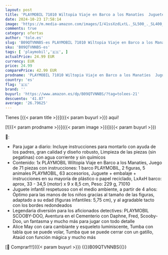 ```yaml
---
layout: post
title: 'PLAYMOBIL 71010 Wiltopia Viaje en Barco a los Manatíes  Juguetes sostenibles para niños a Partir de 4 años  Multicolor'
date: 2024-10-23 17:58:14
image: 'https://m.media-amazon.com/images/I/41ssXzdLxtL._SL500_._SL400_.jpg'
comments: true
category: ofertas
author: 'tole.es'
slug: 'B09QTVNNBS-es PLAYMOBIL 71010 Wiltopia Viaje en Barco a los Manatíes...'
sku: 'B09QTVNNBS-es'
tags: [ 'playmobil','🇪🇸', ]
actualPrice: 24.99 EUR
currency: EUR
price: 24.99
comparePrice: 42.99 EUR
prodname: 'PLAYMOBIL 71010 Wiltopia Viaje en Barco a los Manatíes  Juguetes sostenibles para niños a Partir de 4 años  Multicolor'
country: 'es'
flag: '🇪🇸'
brand: ''
buyurl: 'https://www.amazon.es/dp/B09QTVNNBS/?tag=tolees-21'
descuento: '41.87'
average: '26.79625'
---
```


Tienes [{{< param title >}}]({{< param buyurl >}}) aqui!

[![{{< param prodname >}}]({{< param image >}})]({{< param buyurl >}})

🔎:

- Para jugar a diario: Incluye instrucciones para montarlo con ayuda de los padres, gran calidad y diseño robusto, Limpieza de las piezas (sin pegatinas) con agua corriente y sin químicos
- Contenido: 1x PLAYMOBIL Wiltopia Viaje en Barco a los Manatíes, Juego de 71 piezas con instrucciones: 1 barco PLAYMOBIL, 2 figuras, 5 animales PLAYMOBIL, 63 accesorios, Juguete + embalaje + instrucciones en su mayoría de plástico o papel reciclado, LxAxH barco: aprox, 33 - 34,5 (motor) x 9 x 8,5 cm, Peso: 229 g, 71010
- Juguete infantil respetuoso con el medio ambiente, a partir de 4 años: Óptimo para las manos de los niños gracias al tamaño de las figuras, adaptado a su edad (figuras infantiles: 5,75 cm), y al agradable tacto con los bordes redondeados
- Legendaria diversión para los aficionados detectives: PLAYMOBIL SCOOBY-DOO, Aventura en el Cementerio con Daphne, Fred, Scooby-Doo, un fantasma y mucho más para jugar con todo detalle
- Alice May con cara cambiante y esqueleto luminiscente, Tumba con tabla que se puede volar, Tumba que se puede cerrar con un gatillo, Ataúd con función mágica y mucho más

[🛒 Comprar!!!]({{< param buyurl >}})
{{<world>}}B09QTVNNBS{{</world>}}
